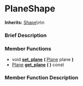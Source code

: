 #  PlaneShape  
**Inherits:** [Shape](class_shape)\\n\\n
###  Brief Description  


###  Member Functions 
  * void  **[set_plane](#set_plane)**  **(** [Plane](class_plane) plane  **)**
  * [Plane](class_plane)  **[get_plane](#get_plane)**  **(** **)** const

###  Member Function Description  
